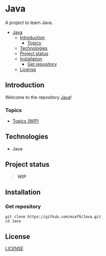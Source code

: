 # Java
A project to learn Java.

- [Java](#java)
  - [Introduction](#introduction)
    - [Topics](#topics)
  - [Technologies](#technologies)
  - [Project status](#project-status)
  - [Installation](#installation)
    - [Get repository](#get-repository)
  - [License](#license)

## Introduction
Welcome to the repository [Java](https://github.com/msaf9/Java)! 

### Topics
- [Topics (WIP)](TOPICS.md)

## Technologies
- Java

## Project status
> **WIP**

## Installation
### Get repository
```git
git clone https://github.com/msaf9/Java.git
cd Java
```

## License
[LICENSE](LICENSE)
